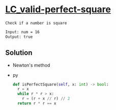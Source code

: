 # [LC_valid-perfect-square](https://leetcode.com/problems/valid-perfect-square)

```en
Check if a number is square
```

```txt
Input: num = 16
Output: true
```

## Solution

* Newton's method

* py

  ```py
  def isPerfectSquare(self, x: int) -> bool:
    r = x
    while r * r > x:
      r = (r + x // r) // 2
    return r * r == x
  ```
